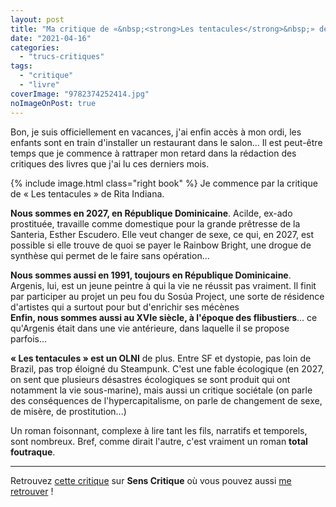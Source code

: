 ```yaml
---
layout: post
title: "Ma critique de «&nbsp;<strong>Les tentacules</strong>&nbsp;» de <em>Rita Indiana</em>"
date: "2021-04-16"
categories: 
  - "trucs-critiques"
tags: 
  - "critique"
  - "livre"
coverImage: "9782374252414.jpg"
noImageOnPost: true
---
```


Bon, je suis officiellement en vacances, j'ai enfin accès à mon ordi, les enfants sont en train d'installer un restaurant dans le salon... Il est peut-être temps que je commence à rattraper mon retard dans la rédaction des critiques des livres que j'ai lu ces derniers mois.

{% include image.html class="right book" %}
Je commence par la critique de « Les tentacules » de Rita Indiana.

**Nous sommes en 2027, en République Dominicaine**. Acilde, ex-ado prostituée, travaille comme domestique pour la grande prêtresse de la Santeria, Esther Escudero. Elle veut changer de sexe, ce qui, en 2027, est possible si elle trouve de quoi se payer le Rainbow Bright, une drogue de synthèse qui permet de le faire sans opération...

**Nous sommes aussi en 1991, toujours en République Dominicaine**. Argenis, lui, est un jeune peintre à qui la vie ne réussit pas vraiment. Il finit par participer au projet un peu fou du Sosúa Project, une sorte de résidence d'artistes qui a surtout pour but d'enrichir ses mécènes  
**Enfin, nous sommes aussi au XVIe siècle, à l'époque des flibustiers**... ce qu'Argenis était dans une vie antérieure, dans laquelle il se propose parfois...

**« Les tentacules » est un OLNI** de plus. Entre SF et dystopie, pas loin de Brazil, pas trop éloigné du Steampunk. C'est une fable écologique (en 2027, on sent que plusieurs désastres écologiques se sont produit qui ont notamment la vie sous-marine), mais aussi un critique sociétale (on parle des conséquences de l'hypercapitalisme, on parle de changement de sexe, de misère, de prostitution...)

Un roman foisonnant, complexe à lire tant les fils, narratifs et temporels, sont nombreux. Bref, comme dirait l'autre, c'est vraiment un roman **total foutraque**.

* * *

Retrouvez [cette critique](https://www.senscritique.com/livre/Les_Tentacules/critique/240152708) sur **Sens Critique** où vous pouvez aussi [me retrouver](http://www.senscritique.com/Arnaud_Malon) !
